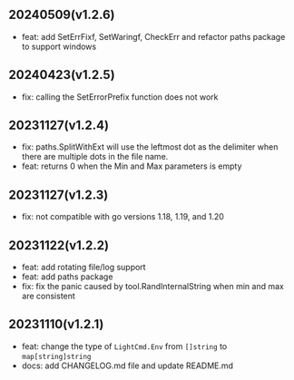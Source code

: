 ## 20240509(v1.2.6)
- feat: add SetErrFixf, SetWaringf, CheckErr and refactor paths package to support windows

## 20240423(v1.2.5)
- fix: calling the SetErrorPrefix function does not work

## 20231127(v1.2.4)
- fix: paths.SplitWithExt will use the leftmost dot as the delimiter when there are multiple dots in the file name.
- feat: returns 0 when the Min and Max parameters is empty

## 20231127(v1.2.3)
- fix: not compatible with go versions 1.18, 1.19, and 1.20

## 20231122(v1.2.2)
- feat: add rotating file/log support
- feat: add paths package
- fix: fix the panic caused by tool.RandInternalString when min and max are consistent

## 20231110(v1.2.1)
- feat: change the type of `LightCmd.Env` from `[]string` to `map[string]string`
- docs: add CHANGELOG.md file and update README.md
